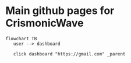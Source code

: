 # Main github pages for CrismonicWave

```mermaid
flowchart TB
   user --> dashboard

   click dashboard "https://gmail.com" _parent
```
## 
